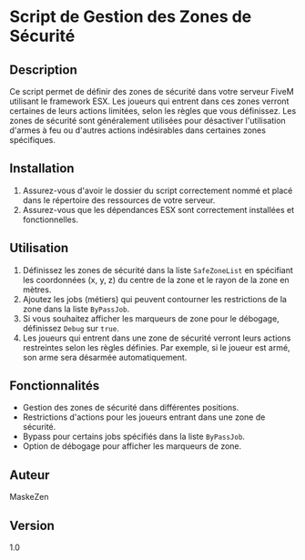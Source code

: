 # Script de Gestion des Zones de Sécurité

## Description

Ce script permet de définir des zones de sécurité dans votre serveur FiveM utilisant le framework ESX. Les joueurs qui entrent dans ces zones verront certaines de leurs actions limitées, selon les règles que vous définissez. Les zones de sécurité sont généralement utilisées pour désactiver l'utilisation d'armes à feu ou d'autres actions indésirables dans certaines zones spécifiques.

## Installation

1. Assurez-vous d'avoir le dossier du script correctement nommé et placé dans le répertoire des ressources de votre serveur.
2. Assurez-vous que les dépendances ESX sont correctement installées et fonctionnelles.

## Utilisation

1. Définissez les zones de sécurité dans la liste `SafeZoneList` en spécifiant les coordonnées (x, y, z) du centre de la zone et le rayon de la zone en mètres.
2. Ajoutez les jobs (métiers) qui peuvent contourner les restrictions de la zone dans la liste `ByPassJob`.
3. Si vous souhaitez afficher les marqueurs de zone pour le débogage, définissez `Debug` sur `true`.
4. Les joueurs qui entrent dans une zone de sécurité verront leurs actions restreintes selon les règles définies. Par exemple, si le joueur est armé, son arme sera désarmée automatiquement.

## Fonctionnalités

- Gestion des zones de sécurité dans différentes positions.
- Restrictions d'actions pour les joueurs entrant dans une zone de sécurité.
- Bypass pour certains jobs spécifiés dans la liste `ByPassJob`.
- Option de débogage pour afficher les marqueurs de zone.

## Auteur

MaskeZen

## Version

1.0



